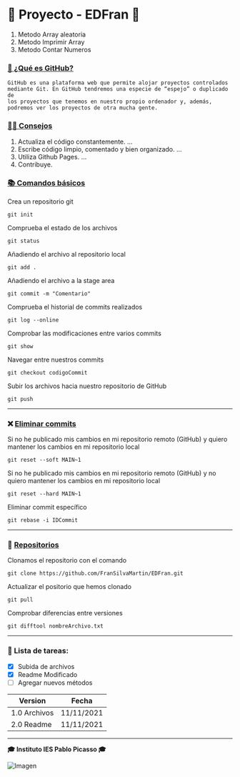 # 🦁 Proyecto - EDFran 🦁

1. Metodo Array aleatoria
2. Metodo Imprimir Array
3. Metodo Contar Numeros


### [🧾 ¿Qué es GitHub?](https://github.com/)

    GitHub es una plataforma web que permite alojar proyectos controlados
    mediante Git. En GitHub tendremos una especie de “espejo” o duplicado de
    los proyectos que tenemos en nuestro propio ordenador y, además,
    podremos ver los proyectos de otra mucha gente.

### [🙋‍♂️ Consejos](https://github.com/)
1. Actualiza el código constantemente. ...
2. Escribe código limpio, comentado y bien organizado. ...
3. Utiliza Github Pages. ...
4. Contribuye.

### [📚 Comandos básicos](https://github.com/)
Crea un repositorio git
```
git init
```
Comprueba el estado de los archivos
```
git status
```
Añadiendo el archivo al repositorio local
```
git add .
```
Añadiendo el archivo a la stage area
```
git commit -m "Comentario"
```
Comprueba el historial de commits realizados
```
git log --online
```
Comprobar las modificaciones entre varios commits
```
git show
```
Navegar entre nuestros commits
```
git checkout codigoCommit
```
Subir los archivos hacia nuestro repositorio de GitHub
```
git push
```

---

### ❌ [Eliminar commits](https://github.com/)
Si no he publicado mis cambios en mi repositorio remoto (GitHub) y quiero mantener
los cambios en mi repositorio local
```
git reset --soft MAIN~1
```
Si no he publicado mis cambios en mi repositorio remoto (GitHub) y no quiero
mantener los cambios en mi repositorio local
```
git reset --hard MAIN~1
```
Eliminar commit específico
```
git rebase -i IDCommit
```

---

### 📰 [Repositorios](https://github.com/)
Clonamos el repositorio con el comando
```
git clone https://github.com/FranSilvaMartin/EDFran.git
```
Actualizar el positorio que hemos clonado
```
git pull
```
Comprobar diferencias entre versiones
```
git difftool nombreArchivo.txt
```

---

### 🔧 Lista de tareas:
- [x] Subida de archivos 
- [x] Readme Modificado
- [ ] Agregar nuevos métodos

| Version | Fecha |
| ----------- | ----------- |
| 1.0 Archivos | 11/11/2021 |
| 2.0 Readme | 11/11/2021 |

---
**🎓 Instituto IES Pablo Picasso 🎓**

![Imagen](https://www.juntadeandalucia.es/averroes/centros-tic/29009272/helvia/sitio/upload/img/IESPABLOPICASSO.JPG)
